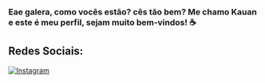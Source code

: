 ### Eae galera, como vocês estão? cês tão bem? Me chamo Kauan e este é meu perfil, sejam muito bem-vindos! ☕

## Redes Sociais:
[![Instagram](    https://img.shields.io/badge/Instagram-E4405F?style=for-the-badge&logo=instagram&logoColor=white)](https://www.instagram.com/kauan.o.dev?utm_source=qr&igsh=YXM1cnM2OGQ1ODll)


<!--
**kauanxavier13/kauanxavier13** is a ✨ _special_ ✨ repository because its `README.md` (this file) appears on your GitHub profile.

Here are some ideas to get you started:

- 🔭 I’m currently working on ...
- 🌱 I’m currently learning ...
- 👯 I’m looking to collaborate on ...
- 🤔 I’m looking for help with ...
- 💬 Ask me about ...
- 📫 How to reach me: ...
- 😄 Pronouns: ...
- ⚡ Fun fact: ...
-->
